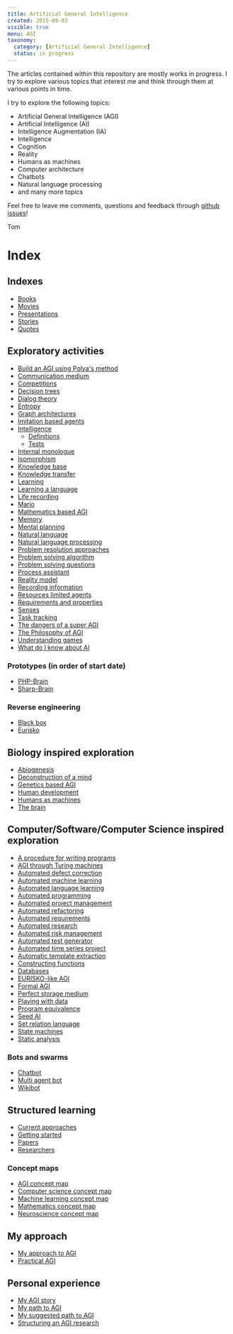 ```yaml
---
title: Artificial General Intelligence
created: 2015-09-03
visible: true
menu: AGI
taxonomy:
  category: [Artificial General Intelligence]
  status: in progress
---
```


The articles contained within this repository are mostly works in progress. I try to explore various topics that interest me and think through them at various points in time.

I try to explore the following topics:

* Artificial General Intelligence (AGI)
* Artificial Intelligence (AI)
* Intelligence Augmentation (IA)
* Intelligence
* Cognition
* Reality
* Humans as machines
* Computer architecture
* Chatbots
* Natural language processing
* and many more topics

Feel free to leave me comments, questions and feedback through [github issues](https://github.com/tomzx/blog.tomrochette.com-content/issues)!

Tom

# Index
## Indexes
* [Books](books)
* [Movies](movies)
* [Presentations](presentations)
* [Stories](stories)
* [Quotes](quotes)

## Exploratory activities
* [Build an AGI using Polya's method](build-an-agi-using-polya-method)
* [Communication medium](communication-medium)
* [Competitions](competitions)
* [Decision trees](https://github.com/tomzx/decision-trees)
* [Dialog theory](dialog-theory)
* [Entropy](entropy)
* [Graph architectures](graph-architectures)
* [Imitation based agents](imitation-based-agents)
* [Intelligence](intelligence)
	* [Definitions](intelligence/definitions)
	* [Tests](intelligence/tests)
* [Internal monologue](internal-monologue)
* [Isomorphism](isomorphism)
* [Knowledge base](knowledge-base)
* [Knowledge transfer](knowledge-transfer)
* [Learning](learning)
* [Learning a language](learning-a-language)
* [Life recording](life-recording)
* [Mario](mario)
* [Mathematics based AGI](mathematics-based-agi)
* [Memory](memory)
* [Mental planning](mental-planning)
* [Natural language](natural-language)
* [Natural language processing](natural-language-processing)
* [Problem resolution approaches](problem-resolution-approaches)
* [Problem solving algorithm](problem-solving-algorithm)
* [Problem solving questions](problem-solving-questions)
* [Process assistant](process-assistant)
* [Reality model](reality-model)
* [Recording information](recording-information)
* [Resources limited agents](resources-limited-agents)
* [Requirements and properties](requirements-and-properties)
* [Senses](senses)
* [Task tracking](task-tracking)
* [The dangers of a super AGI](the-dangers-of-a-super-agi)
* [The Philosophy of AGI](the-philosophy-of-agi)
* [Understanding games](understanding-games)
* [What do I know about AI](what-do-i-know-about-ai)

### Prototypes (in order of start date)
* [PHP-Brain](prototypes/php-brain)
* [Sharp-Brain](prototypes/sharp-brain)

### Reverse engineering
* [Black box](reverse-engineering/black-box)
* [Eurisko](reverse-engineering/eurisko)

## Biology inspired exploration
* [Abiogenesis](abiogenesis)
* [Deconstruction of a mind](deconstruction-of-a-mind)
* [Genetics based AGI](genetics-based-agi)
* [Human development](human-development)
* [Humans as machines](humans-as-machines)
* [The brain](the-brain)

## Computer/Software/Computer Science inspired exploration
* [A procedure for writing programs](a-procedure-for-writing-programs)
* [AGI through Turing machines](agi-through-turing-machines)
* [Automated defect correction](automated-defect-correction)
* [Automated machine learning](automated-machine-learning)
* [Automated language learning](automated-language-learning)
* [Automated programming](automated-programming)
* [Automated project management](automated-project-management)
* [Automated refactoring](automated-refactoring)
* [Automated requirements](automated-requirements)
* [Automated research](automated-research)
* [Automated risk management](automated-risk-management)
* [Automated test generator](automated-test-generator)
* [Automated time series project](automated-time-series-project)
* [Automatic template extraction](automatic-template-extraction)
* [Constructing functions](constructing-functions)
* [Databases](databases)
* [EURISKO-like AGI](eurisko-like-agi)
* [Formal AGI](formal-agi)
* [Perfect storage medium](perfect-storage-medium)
* [Playing with data](playing-with-data)
* [Program equivalence](program-equivalence)
* [Seed AI](seed-ai)
* [Set relation language](set-relation-language)
* [State machines](state-machines)
* [Static analysis](static-analysis)

### Bots and swarms
* [Chatbot](chatbot)
* [Multi agent bot](multi-agent-bot)
* [Wikibot](wikibot)

## Structured learning
* [Current approaches](current-approaches)
* [Getting started](getting-started)
* [Papers](papers)
* [Researchers](researchers)

### Concept maps
* [AGI concept map](https://github.com/tomzx/agi-concept-map)
* [Computer science concept map](https://github.com/tomzx/computer-science-concept-map)
* [Machine learning concept map](https://github.com/tomzx/machine-learning-concept-map)
* [Mathematics concept map](https://github.com/tomzx/mathematics-concept-map)
* [Neuroscience concept map](https://github.com/tomzx/neuroscience-concept-map)

## My approach
* [My approach to AGI](my-approach-to-agi)
* [Practical AGI](practical-agi)

## Personal experience
* [My AGI story](my-agi-story)
* [My path to AGI](my-path-to-agi)
* [My suggested path to AGI](my-suggested-path-to-agi)
* [Structuring an AGI research](structuring-an-agi-research)
